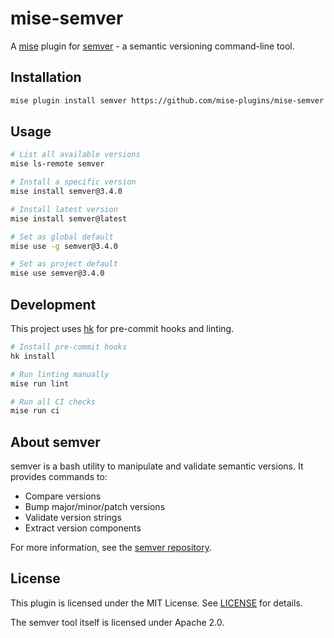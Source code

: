 # mise-semver

A [mise](https://mise.jdx.dev) plugin for [semver](https://github.com/fsaintjacques/semver-tool) - a semantic versioning command-line tool.

## Installation

```bash
mise plugin install semver https://github.com/mise-plugins/mise-semver
```

## Usage

```bash
# List all available versions
mise ls-remote semver

# Install a specific version
mise install semver@3.4.0

# Install latest version
mise install semver@latest

# Set as global default
mise use -g semver@3.4.0

# Set as project default
mise use semver@3.4.0
```

## Development

This project uses [hk](https://hk.jdx.dev) for pre-commit hooks and linting.

```bash
# Install pre-commit hooks
hk install

# Run linting manually
mise run lint

# Run all CI checks
mise run ci
```

## About semver

semver is a bash utility to manipulate and validate semantic versions. It provides commands to:

- Compare versions
- Bump major/minor/patch versions
- Validate version strings
- Extract version components

For more information, see the [semver repository](https://github.com/fsaintjacques/semver-tool).

## License

This plugin is licensed under the MIT License. See [LICENSE](LICENSE) for details.

The semver tool itself is licensed under Apache 2.0.